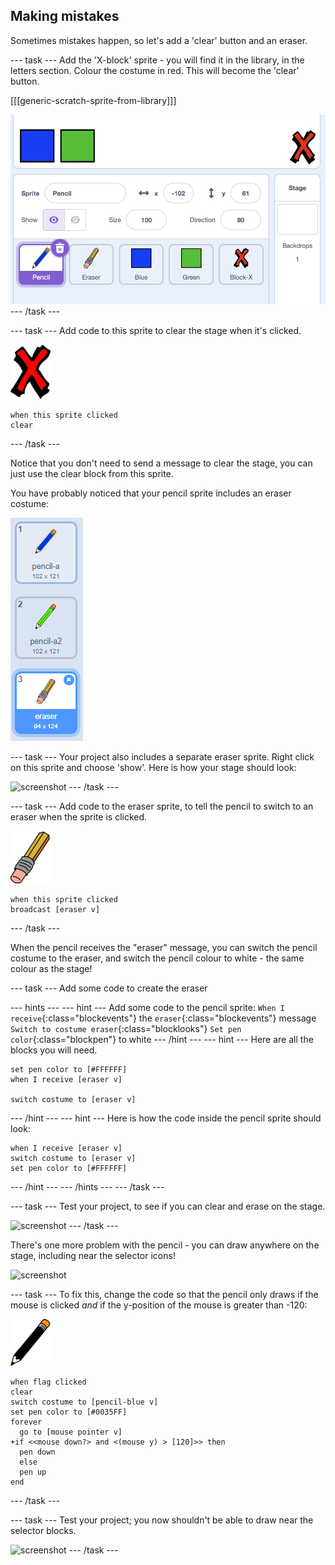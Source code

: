 ## Making mistakes

Sometimes mistakes happen, so let's add a 'clear' button and an eraser.

--- task ---
Add the 'X-block' sprite - you will find it in the library, in the letters section. Colour the costume in red. This will become the 'clear' button.

[[[generic-scratch-sprite-from-library]]]

![screenshot](images/paint-x.png)
--- /task ---

--- task ---
Add code to this sprite to clear the stage when it's clicked.

![cross](images/cross.png)
```blocks
when this sprite clicked
clear
```
--- /task ---

Notice that you don't need to send a message to clear the stage, you can just use the clear block from this sprite.

You have probably noticed that your pencil sprite includes an eraser costume:

![screenshot](images/paint-eraser-costume.png)

--- task ---
Your project also includes a separate eraser sprite. Right click on this sprite and choose 'show'. Here is how your stage should look:

![screenshot](images/paint-eraser-stage.png)
--- /task ---

--- task ---
Add code to the eraser sprite, to tell the pencil to switch to an eraser when the sprite is clicked.

![eraser](images/eraser.png)
```blocks
when this sprite clicked
broadcast [eraser v]
```
--- /task ---

When the pencil receives the "eraser" message, you can switch the pencil costume to the eraser, and switch the pencil colour to white - the same colour as the stage!

--- task ---
Add some code to create the eraser

--- hints ---
--- hint ---
Add some code to the pencil sprite:
`When I receive`{:class="blockevents"} the `eraser`{:class="blockevents"} message
`Switch to costume eraser`{:class="blocklooks"} 
`Set pen color`{:class="blockpen"} to white
--- /hint ---
--- hint ---
Here are all the blocks you will need.
```blocks
set pen color to [#FFFFFF]
when I receive [eraser v]

switch costume to [eraser v]
```
--- /hint ---
--- hint ---
Here is how the code inside the pencil sprite should look:
```blocks
when I receive [eraser v]
switch costume to [eraser v]
set pen color to [#FFFFFF]
```
--- /hint ---
--- /hints ---
--- /task ---

--- task ---
Test your project, to see if you can clear and erase on the stage.

![screenshot](images/paint-erase-test.png)
--- /task ---

There's one more problem with the pencil - you can draw anywhere on the stage, including near the selector icons!

![screenshot](images/paint-draw-problem.png)

--- task ---
To fix this, change the code so that the pencil only draws if the mouse is clicked _and_ if the y-position of the mouse is greater than -120:

![pencil](images/pencil.png)
```blocks
when flag clicked
clear
switch costume to [pencil-blue v]
set pen color to [#0035FF]
forever
  go to [mouse pointer v]
+if <<mouse down?> and <(mouse y) > [120]>> then 
  pen down
  else
  pen up
end
```
--- /task ---

--- task ---
Test your project; you now shouldn't be able to draw near the selector blocks.

![screenshot](images/paint-fixed.png)
--- /task ---
